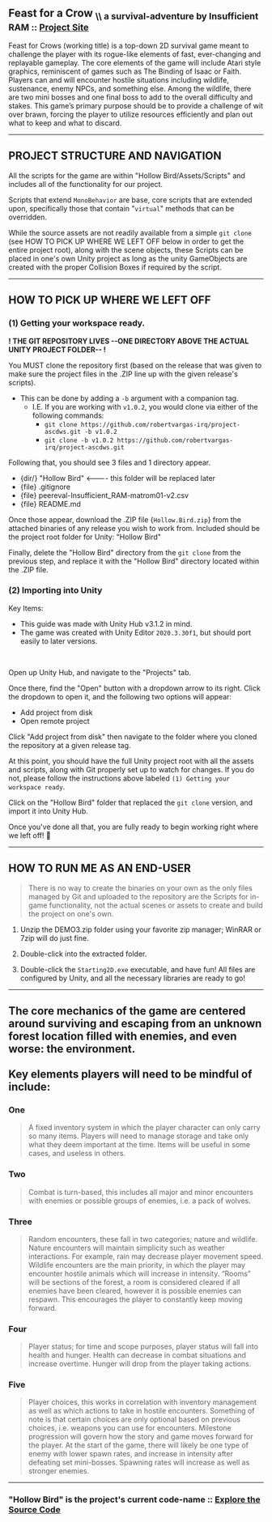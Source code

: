 ## Feast for a Crow <sub> \\\\ a survival-adventure by Insufficient RAM :: [Project Site](https://matrom01-v2.github.io/ProjectASCDWS_Site/)</sub>

Feast for Crows (working title) is a top-down 2D survival game meant to challenge the player with its rogue-like elements of fast, ever-changing and replayable gameplay. The core elements of the game will include Atari style graphics, reminiscent of games such as The Binding of Isaac or Faith. Players can and will encounter hostile situations including wildlife, sustenance, enemy NPCs, and something else. Among the wildlife, there are two mini bosses and one final boss to add to the overall difficulty and stakes. This game’s primary purpose should be to provide a challenge of wit over brawn, forcing the player to utilize resources efficiently and plan out what to keep and what to discard.

---

## PROJECT STRUCTURE AND NAVIGATION

All the scripts for the game are within "Hollow Bird/Assets/Scripts" and includes all of the functionality for our project.

Scripts that extend `MonoBehavior` are base, core scripts that are extended upon, specifically those that contain "`virtual`" methods that can be overridden.

While the source assets are not readily available from a simple `git clone` (see HOW TO PICK UP WHERE WE LEFT OFF below in order to get the entire project root), along with the scene objects, these Scripts can be placed in one's own Unity project as long as the unity GameObjects are created with the proper Collision Boxes if required by the script.

---

## HOW TO PICK UP WHERE WE LEFT OFF

### (1) Getting your workspace ready.

**! THE GIT REPOSITORY LIVES --ONE DIRECTORY ABOVE THE ACTUAL UNITY PROJECT FOLDER-- !**

You MUST clone the repository first (based on the release that was given to make sure the project files in the .ZIP line up with the given release's scripts).
- This can be done by adding a `-b` argument with a companion tag.
  * I.E. If you are working with `v1.0.2`, you would clone via either of the following commands:
    - `git clone https://github.com/robertvargas-irq/project-ascdws.git -b v1.0.2`
    - `git clone -b v1.0.2 https://github.com/robertvargas-irq/project-ascdws.git`

Following that, you should see 3 files and 1 directory appear.
- {dir/} "Hollow Bird"  <---- this folder will be replaced later
- {file} .gitignore
- {file} peereval-Insufficient_RAM-matrom01-v2.csv
- {file} README.md

Once those appear, download the .ZIP file {`Hollow.Bird.zip`} from the attached binaries of any release you wish to work from.
Included should be the project root folder for Unity: "Hollow Bird"

Finally, delete the "Hollow Bird" directory from the `git clone` from the previous step, and replace it with the "Hollow Bird" directory located within the .ZIP file.



### (2) Importing into Unity

Key Items:
- This guide was made with Unity Hub v3.1.2 in mind.
- The game was created with Unity Editor `2020.3.30f1`, but should port easily to later versions.

<br>

Open up Unity Hub, and navigate to the "Projects" tab.

Once there, find the "Open" button with a dropdown arrow to its right. Click the dropdown to open it, and the following two options will appear:
- Add project from disk
- Open remote project

Click "Add project from disk" then navigate to the folder where you cloned the repository at a given release tag.

At this point, you should have the full Unity project root with all the assets and scripts, along with Git properly set up to watch for changes. If you do not, please follow the instructions above labeled `(1) Getting your workspace ready`.

Click on the "Hollow Bird" folder that replaced the `git clone` version, and import it into Unity Hub.

Once you've done all that, you are fully ready to begin working right where we left off! 🎉

---


## HOW TO RUN ME AS AN END-USER

> There is no way to create the binaries on your own as the only files managed by Git and uploaded to the repository are the Scripts for in-game functionality, not the actual scenes or assets to create and build the project on one's own.

1. Unzip the DEMO3.zip folder using your favorite zip manager; WinRAR or 7zip will do just fine.

2. Double-click into the extracted folder.

3. Double-click the `Starting2D.exe` executable, and have fun! All files are configured by Unity, and all the necessary libraries are ready to go!

---

## The core mechanics of the game are centered around surviving and escaping from an unknown forest location filled with enemies, and even worse: the environment.<br><br>Key elements players will need to be mindful of include:

### One

> A fixed inventory system in which the player character can only carry so many items. Players will need to manage storage and take only what they deem important at the time. Items will be useful in some cases, and useless in others.

### Two

> Combat is turn-based, this includes all major and minor encounters with enemies or possible groups of enemies, i.e. a pack of wolves.

### Three

> Random encounters, these fall in two categories; nature and wildlife. Nature encounters will maintain simplicity such as weather interactions. For example, rain may decrease player movement speed. Wildlife encounters are the main priority, in which the player may encounter hostile animals which will increase in intensity. “Rooms” will be sections of the forest, a room is considered cleared if all enemies have been cleared, however it is possible enemies can respawn. This encourages the player to constantly keep moving forward.

### Four

> Player status; for time and scope purposes, player status will fall into health and hunger. Health can decrease in combat situations and increase overtime. Hunger will drop from the player taking actions.

### Five

> Player choices, this works in correlation with inventory management as well as which actions to take in hostile encounters. Something of note is that certain choices are only optional based on previous choices, i.e. weapons you can use for encounters. Milestone progression will govern how the story and game moves forward for the player. At the start of the game, there will likely be one type of enemy with lower spawn rates, and increase in intensity after defeating set mini-bosses. Spawning rates will increase as well as stronger enemies.

---

### "Hollow Bird" is the project's current code-name :: [Explore the Source Code](./Hollow%20Bird)
